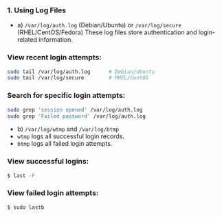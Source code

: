 ### 1. Using Log Files
* a) ```/var/log/auth.log``` (Debian/Ubuntu) or ```/var/log/secure``` (RHEL/CentOS/Fedora)
These log files store authentication and login-related information.

### View recent login attempts:

```bash
sudo tail /var/log/auth.log      # Debian/Ubuntu
sudo tail /var/log/secure        # RHEL/CentOS
```
### Search for specific login attempts:

```bash
sudo grep 'session opened' /var/log/auth.log
sudo grep 'Failed password' /var/log/auth.log
```
* b) ```/var/log/wtmp``` and ```/var/log/btmp```
* ```wtmp``` logs all successful login records.
* ```btmp``` logs all failed login attempts.

### View successful logins:
```bash
$ last -F
```

### View failed login attempts:

```bash
$ sudo lastb
```

